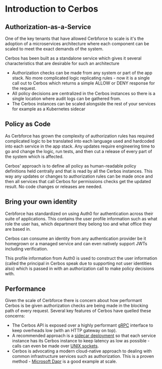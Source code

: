 # Introduction to Cerbos

## Authorization-as-a-Service

One of the key tenants that have allowed Cerbforce to scale is it's the adoption of a microservices architecture where each component can be scaled to meet the exact demands of the system. 

Cerbos has been built as a standalone service which gives it several characteristics that are desirable for such an architecture

- Authorization checks can be made from any system or part of the app stack. No more complicated logic replicating rules - now it is a single call out to Cerbos which returns a simple ALLOW or DENY response for the request.
- All policy decisions are centralized in the Cerbos instances so there is a single location where audit logs can be gathered from.
- The Cerbos instances can be scaled alongside the rest of your services for example as a Kubernetes sidecar

## Policy as Code

As Cerbforce has grown the complexity of authorization rules has required complicated logic to be translated into each language used and hardcoded into each service in the app stack. Any updates require engineering time to go and change the logic, run tests, and then cut a release of every part of the system which is affected. 

Cerbos' approach is to define all policy as human-readable policy definitions held centrally and that is read by all the Cerbos instances. This way any updates or changes to authorization rules can be made once and then all services that call Cerbos for permissions checks get the updated result. No code changes or releases are needed.

## Bring your own identity

Cerbforce has standardized on using Auth0 for authentication across their suite of applications. This contains the user profile information such as what role the user has, which department they belong too and what office they are based in.

Cerbos can consume an identity from any authentication provider be it homegrown or a managed service and can even natively support JWTs including verification.

This profile information from Auth0 is used to construct the user information (called the principal in Cerbos speak due to supporting not user identities also) which is passed in with an authorization call to make policy decisions with.

## Performance

Given the scale of Cerbforce there is concern about how performant Cerbos is be given authorization checks are being made in the blocking path of every request. Several key features of Cerbos have quelled these concerns:

- The Cerbos API is exposed over a highly performant [gRPC](https://docs.cerbos.dev/cerbos/latest/api/index.html) interface to keep overheads low (with an HTTP gateway on top). 
- A recommended approach is a [sidecar deployment](https://docs.cerbos.dev/cerbos/latest/deployment/k8s-sidecar.html) so that each service instance has its Cerbos instance to keep latency as low as possible - calls can even be made over [UNIX sockets](https://github.com/cerbos/demo-rest/blob/main/docker-compose.yaml).
- Cerbos is advocating a modern cloud-native approach to dealing with common infrastructure services such as authorization. This is a proven method - [Microsoft Dapr](https://docs.microsoft.com/en-us/dotnet/architecture/dapr-for-net-developers/dapr-at-20000-feet) is a good example at scale.


